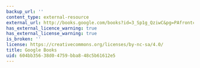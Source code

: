```yaml
---
backup_url: ''
content_type: external-resource
external_url: http://books.google.com/books?id=3_Sp1g_QziwC&pg=PAfrontcover
has_external_licence_warning: true
has_external_license_warning: true
is_broken: ''
license: https://creativecommons.org/licenses/by-nc-sa/4.0/
title: Google Books
uid: 604bb356-38d0-4759-bba8-48c5b61612e5
---
```

